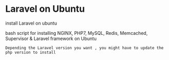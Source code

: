 # Laravel on Ubuntu

install Laravel on ubuntu

bash script for installing NGINX, PHP7, MySQL, Redis, Memcached, Supervisor & Laravel framework on Ubuntu

`Depending the Laravel version you want , you might have to update the php version to install`
